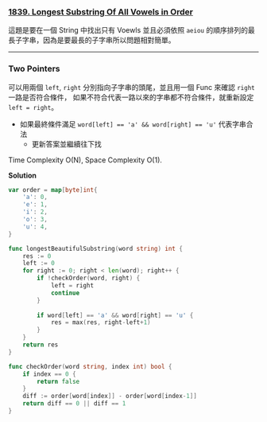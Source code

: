 ### [1839. Longest Substring Of All Vowels in Order]

[1839. Longest Substring Of All Vowels in Order]: https://leetcode.com/problems/longest-substring-of-all-vowels-in-order/

這題是要在一個 String 中找出只有 Voewls 並且必須依照 `aeiou` 的順序排列的最長子字串，因為是要最長的子字串所以問題相對簡單。

---

### Two Pointers

可以用兩個 `left`, `right` 分別指向子字串的頭尾，並且用一個 Func 來確認 `right` 一路是否符合條件，
如果不符合代表一路以來的字串都不符合條件，就重新設定 `left = right`。
-   如果最終條件滿足 `word[left] == 'a' && word[right] == 'u'` 代表字串合法
    -   更新答案並繼續往下找

Time Complexity O(N), Space Complexity O(1).

**Solution**
```go
var order = map[byte]int{
	'a': 0,
	'e': 1,
	'i': 2,
	'o': 3,
	'u': 4,
}

func longestBeautifulSubstring(word string) int {
	res := 0
	left := 0
	for right := 0; right < len(word); right++ {
		if !checkOrder(word, right) {
			left = right
			continue
		}
        
		if word[left] == 'a' && word[right] == 'u' {
			res = max(res, right-left+1)
		}
	}
	return res
}

func checkOrder(word string, index int) bool {
	if index == 0 {
		return false
	}
	diff := order[word[index]] - order[word[index-1]]
	return diff == 0 || diff == 1
}
```